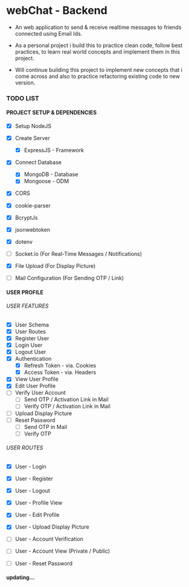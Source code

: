 # webChat -  Backend

- An web application to send & receive realtime messages to friends connected using Email Ids.

- As a personal project i build this to practice clean code, follow best practices, to learn real world concepts and implement them in this project.

- Will continue building this project to implement new concepts that i come across and also to practice refactoring existing code to new version.


### TODO LIST

#### PROJECT SETUP & DEPENDENCIES

- [x] Setup NodeJS
- [x] Create Server
    - [x] ExpressJS - Framework
- [x] Connect Database
    - [x] MongoDB - Database
    - [x] Mongoose - ODM
- [x] CORS
- [x] cookie-parser
- [x] BcryptJs
- [x] jsonwebtoken
- [x] dotenv
- [ ] Socket.io (For Real-Time Messages / Notifications)
- [x] File Upload (For Display Picture)
- [ ] Mail Configuration (For Sending OTP / Link)


#### USER PROFILE

###### USER FEATURES

- [x] User Schema
- [x] User Routes
- [x] Register User
- [x] Login User
- [x] Logout User
- [x] Authentication
    - [x] Refresh Token - via. Cookies
    - [x] Access Token - via. Headers
- [x] View User Profile
- [x] Edit User Profile
- [ ] Verify User Account
    - [ ] Send OTP / Activation Link in Mail
    - [ ] Verify OTP / Activation Link in Mail
- [ ] Upload Display Picture
- [ ] Reset Password
    - [ ] Send OTP in Mail
    - [ ] Verify OTP

###### USER ROUTES

- [x] User - Login
- [x] User - Register
- [x] User - Logout
- [x] User - Profile View
- [x] User - Edit Profile
- [x] User - Upload Display Picture
- [ ] User - Account Verification
- [ ] User - Account View (Private / Public)
- [ ] User - Reset Password



#### updating...
